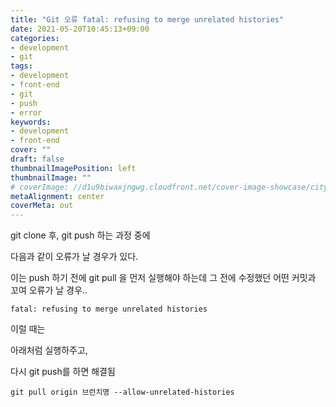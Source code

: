 ```yaml
---
title: "Git 오류 fatal: refusing to merge unrelated histories"
date: 2021-05-20T10:45:13+09:00
categories: 
- development
- git
tags: 
- development
- front-end
- git
- push
- error
keywords: 
- development
- front-end
cover: ""
draft: false
thumbnailImagePosition: left
thumbnailImage: ""
# coverImage: //d1u9biwaxjngwg.cloudfront.net/cover-image-showcase/city.jpg
metaAlignment: center
coverMeta: out
---
```


git clone 후, git push 하는 과정 중에 

다음과 같이 오류가 날 경우가 있다. 

이는 push 하기 전에 git pull 을 먼저 실행해야 하는데 그 전에 수정했던 어떤 커밋과 꼬여 오류가 날 경우..

```
fatal: refusing to merge unrelated histories
```

이럴 때는 

아래처럼 실행하주고, 

다시 git push를 하면 해결됨

```
git pull origin 브런치명 --allow-unrelated-histories
```